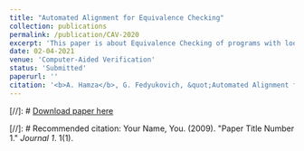 ```yaml
---
title: "Automated Alignment for Equivalence Checking"
collection: publications
permalink: /publication/CAV-2020
excerpt: 'This paper is about Equivalence Checking of programs with loops'
date: 02-04-2021
venue: 'Computer-Aided Verification'
status: 'Submitted'
paperurl: ''
citation: '<b>A. Hamza</b>, G. Fedyukovich, &quot;Automated Alignment for Equivalence Checking&quot; in <i>Computer-Aided Verification, 2021</i>'
---
```


[//]: # [Download paper here](http://academicpages.github.io/files/paper1.pdf)

[//]: # Recommended citation: Your Name, You. (2009). "Paper Title Number 1." <i>Journal 1</i>. 1(1).
